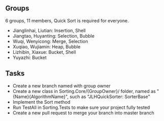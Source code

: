 ## Groups
6 groups, 11 members, Quick Sort is required for everyone.

- Jianglinhai, Liutian: Insertion, Shell
- Jiangtao, Huyanting: Selection, Bubble
- Wuqi, Wenyicong: Merge, Selection
- Xuqiao, Wujiamin: Heap, Bubble
- Lizhibin, Xiaxue: Bucket, Shell
- Yuyazhi: Bucket

## Tasks
- Create a new branch named with group owner
- Create a new class in Sorting.Core/{GroupOwner}/ folder, named as "{Name}{AlgorithmName}", such as "JLHQuickSorter: SorterBase"
- Implement the Sort method
- Run TestAll in Sorting.Tests to make sure your project fully tested
- Create a new pull request to merge your branch into master branch
